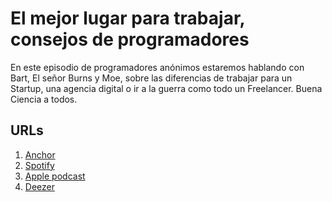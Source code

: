 # El mejor lugar para trabajar, consejos de programadores

En este episodio de programadores anónimos estaremos hablando con Bart, El señor Burns y Moe, sobre las diferencias de trabajar para un Startup, una agencia digital o ir a la guerra como todo un Freelancer. Buena Ciencia a todos.

## URLs

1. [Anchor](https://anchor.fm/programadores-anonimos/episodes/El-mejor-lugar-para-trabajar--consejos-de-programadores-ej9ktm/a-a35cu0s)
2. [Spotify](https://open.spotify.com/episode/66Mt34nxKCi1gbOZqYIaXu?si=CztFXzlZSlioBjfl5Nr-oQ)
3. [Apple podcast](https://podcasts.apple.com/co/podcast/el-mejor-lugar-para-trabajar-consejos-de-programadores/id1516132125?i=1000490458697)
4. [Deezer](https://www.deezer.com/search/programadores%20anonimos)